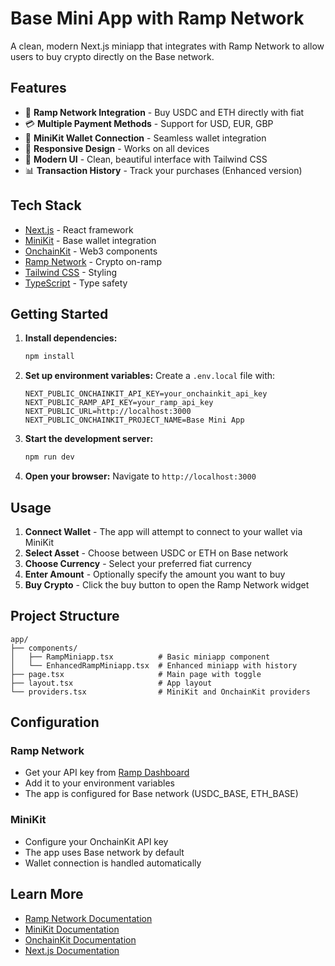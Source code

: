 # Base Mini App with Ramp Network

A clean, modern Next.js miniapp that integrates with Ramp Network to allow users to buy crypto directly on the Base network.

## Features

- 🚀 **Ramp Network Integration** - Buy USDC and ETH directly with fiat
- 💳 **Multiple Payment Methods** - Support for USD, EUR, GBP
- 🔗 **MiniKit Wallet Connection** - Seamless wallet integration
- 📱 **Responsive Design** - Works on all devices
- 🎨 **Modern UI** - Clean, beautiful interface with Tailwind CSS
- 📊 **Transaction History** - Track your purchases (Enhanced version)

## Tech Stack

- [Next.js](https://nextjs.org) - React framework
- [MiniKit](https://docs.base.org/builderkits/minikit/overview) - Base wallet integration
- [OnchainKit](https://www.base.org/builders/onchainkit) - Web3 components
- [Ramp Network](https://ramp.network) - Crypto on-ramp
- [Tailwind CSS](https://tailwindcss.com) - Styling
- [TypeScript](https://www.typescriptlang.org) - Type safety

## Getting Started

1. **Install dependencies:**
   ```bash
   npm install
   ```

2. **Set up environment variables:**
   Create a `.env.local` file with:
   ```env
   NEXT_PUBLIC_ONCHAINKIT_API_KEY=your_onchainkit_api_key
   NEXT_PUBLIC_RAMP_API_KEY=your_ramp_api_key
   NEXT_PUBLIC_URL=http://localhost:3000
   NEXT_PUBLIC_ONCHAINKIT_PROJECT_NAME=Base Mini App
   ```

3. **Start the development server:**
   ```bash
   npm run dev
   ```

4. **Open your browser:**
   Navigate to `http://localhost:3000`

## Usage

1. **Connect Wallet** - The app will attempt to connect to your wallet via MiniKit
2. **Select Asset** - Choose between USDC or ETH on Base network
3. **Choose Currency** - Select your preferred fiat currency
4. **Enter Amount** - Optionally specify the amount you want to buy
5. **Buy Crypto** - Click the buy button to open the Ramp Network widget

## Project Structure

```
app/
├── components/
│   ├── RampMiniapp.tsx          # Basic miniapp component
│   └── EnhancedRampMiniapp.tsx  # Enhanced miniapp with history
├── page.tsx                     # Main page with toggle
├── layout.tsx                   # App layout
└── providers.tsx                # MiniKit and OnchainKit providers
```

## Configuration

### Ramp Network
- Get your API key from [Ramp Dashboard](https://dashboard.ramp.network/)
- Add it to your environment variables
- The app is configured for Base network (USDC_BASE, ETH_BASE)

### MiniKit
- Configure your OnchainKit API key
- The app uses Base network by default
- Wallet connection is handled automatically

## Learn More

- [Ramp Network Documentation](https://docs.ramp.network/)
- [MiniKit Documentation](https://docs.base.org/builderkits/minikit/overview)
- [OnchainKit Documentation](https://docs.base.org/builders/onchainkit/getting-started)
- [Next.js Documentation](https://nextjs.org/docs)